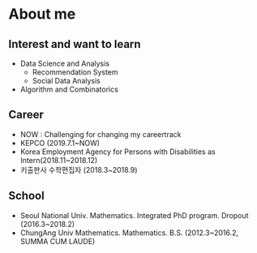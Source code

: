 # About me

## Interest and want to learn
  - Data Science and Analysis
    * Recommendation System
    * Social Data Analysis
  - Algorithm and Combinatorics

## Career
  - NOW : Challenging for changing my careertrack
  - KEPCO (2019.7.1~NOW)
  - Korea Employment Agency for Persons with Disabilities as Intern(2018.11~2018.12)
  - 키출판사 수학편집자 (2018.3~2018.9)
## School
  - Seoul National Univ. Mathematics. Integrated PhD program. Dropout (2016.3~2018.2)
  - ChungAng Univ Mathematics. Mathematics. B.S. (2012.3~2016.2, SUMMA CUM LAUDE)
<!--
**SeongwonTak/SeongwonTak** is a ✨ _special_ ✨ repository because its `README.md` (this file) appears on your GitHub profile.

Here are some ideas to get you started:

- 🔭 I’m currently working on ...
- 🌱 I’m currently learning ...
- 👯 I’m looking to collaborate on ...
- 🤔 I’m looking for help with ...
- 💬 Ask me about ...
- 📫 How to reach me: ...
- 😄 Pronouns: ...
- ⚡ Fun fact: ...
-->
